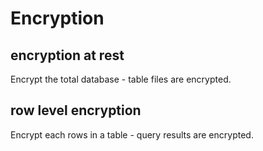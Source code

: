 # Encryption

## encryption at rest
Encrypt the total database - table files are encrypted.

## row level encryption
Encrypt each rows in a table - query results are encrypted.

